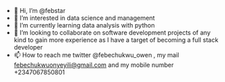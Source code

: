 - 👋 Hi, I’m @febstar
- 👀 I’m interested in data science and management
- 🌱 I’m currently learning data analysis with python
- 💞️ I’m looking to collaborate on software development projects of any kind to gain more experience as I have a target of becoming a full stack developer
- 📫 How to reach me twitter @febechukwu_owen  , my mail febechukwuonyeyili@gmail.com and my mobile number +2347067850801

<!---
febstar/febstar is a ✨ special ✨ repository because its `README.md` (this file) appears on your GitHub profile.
You can click the Preview link to take a look at your changes.
--->

